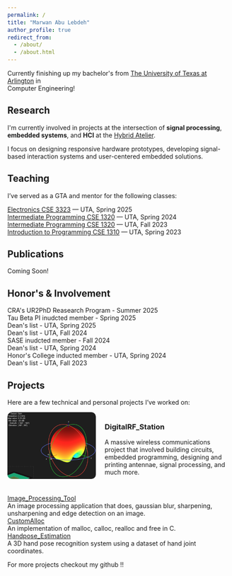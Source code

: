 ```yaml
---
permalink: /
title: "Marwan Abu Lebdeh"
author_profile: true
redirect_from: 
  - /about/
  - /about.html
---
```


Currently finishing up my bachelor's from [The University of Texas at Arlington](https://www.uta.edu) in<br>Computer Engineering!

## Research

I'm currently involved in projects at the intersection of **signal processing**, **embedded systems**, and **HCI** at the [Hybrid Atelier](https://hybridatelier.uta.edu).

I focus on designing responsive hardware prototypes, developing signal-based interaction systems and user-centered embedded solutions.

## Teaching

I’ve served as a GTA and mentor for the following classes:

[Electronics CSE 3323](https://catalog.uta.edu/search/?P=CSE%203323) — UTA, Spring 2025<br>
[Intermediate Programming CSE 1320](https://catalog.uta.edu/search/?P=CSE%201320) — UTA, Spring 2024<br>
[Intermediate Programming CSE 1320](https://catalog.uta.edu/search/?P=CSE%201320) — UTA, Fall 2023<br>
[Introduction to Programming CSE 1310](https://catalog.uta.edu/search/?P=CSE%201310) — UTA, Spring 2023<br>

## Publications

Coming Soon!

## Honor's & Involvement
CRA's UR2PhD Reasearch Program - Summer 2025<br>
Tau Beta PI inudcted member - Spring 2025<br>
Dean's list - UTA, Spring 2025<br>
Dean's list - UTA, Fall 2024<br>
SASE inudcted member - Fall 2024<br>
Dean's list - UTA, Spring 2024<br>
Honor's College inducted member - UTA, Spring 2024<br>
Dean's list - UTA, Fall 2023<br>

## Projects

Here are a few technical and personal projects I’ve worked on:

<div style="display: flex; align-items: flex-start; gap: 20px; margin-bottom: 2em;">
  <img src="./image-1.png" alt="antenna" style="width: 200px; border-radius: 10px;">
  <div>
    <h3>DigitalRF_Station</h3>
    <p>A massive wireless communications project that involved building circuits, embedded programming, designing and printing antennae, signal processing, and much more.</p>
  </div>
</div>

[Image_Processing_Tool](https://github.com/marwanthestudent/Image_processing_tool)<br>
  An image processing application that does, gaussian blur, sharpening, unsharpening and edge detection on an image.<br>
[CustomAlloc](https://github.com/marwanthestudent/CustomAlloc)<br>
  An implementation of malloc, calloc, realloc and free in C.<br>
[Handpose_Estimation](https://github.com/marwanthestudent/Handpose_Estimation)<br>
  A 3D hand pose recognition system using a dataset of hand joint coordinates.<br>

For more projects checkout my github !!
